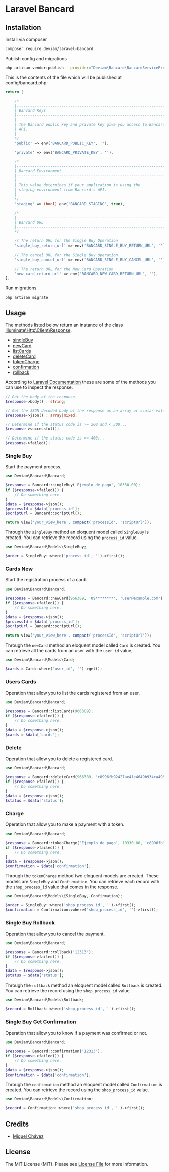 # Laravel Bancard

## Installation

Install via composer

```bash
composer require deviam/laravel-bancard
```
Publish config and migrations

```bash
php artisan vendor:publish --provider="Deviam\Bancard\BancardServiceProvider"
```
This is the contents of the file which will be published at config/bancard.php:

```php
return [

    /*
    |--------------------------------------------------------------------------
    | Bancard Keys
    |--------------------------------------------------------------------------
    |
    | The Bancard public key and private key give you access to Bancard's
    | API.
    |
    */
    'public' => env('BANCARD_PUBLIC_KEY', ''),

    'private' => env('BANCARD_PRIVATE_KEY', ''),

    /*
    |--------------------------------------------------------------------------
    | Bancard Environment
    |--------------------------------------------------------------------------
    |
    | This value determines if your application is using the 
    | staging environment from Bancard's API.
    |
    */
    'staging' => (bool) env('BANCARD_STAGING', true),

    /*
    |--------------------------------------------------------------------------
    | Bancard URL
    |--------------------------------------------------------------------------
    */

    // The return URL for the Single Buy Operation
    'single_buy_return_url' => env('BANCARD_SINGLE_BUY_RETURN_URL', ''), 
    
    // The cancel URL for the Single Buy Operation
    'single_buy_cancel_url' => env('BANCARD_SINGLE_BUY_CANCEL_URL', ''), 
    
    // The return URL for the New Card Operation
    'new_card_return_url' => env('BANCARD_NEW_CARD_RETURN_URL', ''), 
];
```
Run migrations

```
php artisan migrate
```
## Usage
The methods listed below return an instance of the class [Illuminate\Http\Client\Response](https://laravel.com/api/8.x/Illuminate/Http/Client/Response.html).

- [singleBuy](#single-buy)
- [newCard](#cards-new)
- [listCards](#users-cards)
- [deleteCard](#delete)
- [tokenCharge](#charge)
- [confirmation](#single-buy-get-confirmation)
- [rollback](#single-buy-rollback)

According to [Laravel Documentation](https://laravel.com/docs/8.x/http-client) these are some of the methods you can use to inspect the response.
```php
// Get the body of the response.
$response->body() : string;

// Get the JSON decoded body of the response as an array or scalar value.
$response->json() : array|mixed;

// Determine if the status code is >= 200 and < 300...
$response->successful();

// Determine if the status code is >= 400...
$response->failed();
```

### Single Buy
Start the payment process.
```php
use Deviam\Bancard\Bancard;

$response = Bancard::singleBuy('Ejemplo de pago', 10330.00);
if ($response->failed()) {
	// Do something here.
}
$data = $response->json();
$processId = $data['process_id'];
$scriptUrl = Bancard::scriptUrl();

return view('your_view_here', compact('processId', 'scriptUrl'));
```
Through the `singleBuy` method an eloquent model called `SingleBuy` is created. 
You can retrieve the record using the `process_id` value.
```php
use Deviam\Bancard\Models\SingleBuy;

$order = SingleBuy::where('process_id', '')->first();
```

### Cards New
Start the registration process of a card.
```php
use Deviam\Bancard\Bancard;

$response = Bancard::newCard(966389, '09********', 'user@example.com');
if ($response->failed()) {
	// Do something here.
}
$data = $response->json();
$processId = $data['process_id'];
$scriptUrl = Bancard::scriptUrl();

return view('your_view_here', compact('processId', 'scriptUrl'));
```
Through the `newCard` method an eloquent model called `Card` is created.
You can retrieve all the cards from an user with the `user_id` value;
```php
use Deviam\Bancard\Models\Card;

$cards = Card::where('user_id', '')->get();
```

### Users Cards
Operation that allow you to list the cards registered from an user.
```php
use Deviam\Bancard\Bancard;

$response = Bancard::listCards(966389);
if ($response->failed()) {
	// Do something here.
}
$data = $response->json();
$cards = $data['cards'];
```

### Delete
Operation that allow you to delete a registered card.
```php
use Deviam\Bancard\Bancard;

$response = Bancard::deleteCard(966389, 'c8996fb92427ae41e4649b934ca495991b7852b855');
if ($response->failed()) {
	// Do something here.
}
$data = $response->json();
$status = $data['status'];
```

### Charge
Operation that allow you to make a payment with a token.
```php
use Deviam\Bancard\Bancard;

$response = Bancard::tokenCharge('Ejemplo de pago', 10330.00, 'c8996fb92427ae41e4649b934ca495991b7852b855');
if ($response->failed()) {
	// Do something here.
}
$data = $response->json();
$confirmation = $data['confirmation'];
```
Through the `tokenCharge` method two eloquent models are created.  These models are `SingleBuy` and `Confirmation`. 
You can retrieve each record with the `shop_process_id` value that comes in the response.
```php
use Deviam\Bancard\Models\{SingleBuy, Confirmation};

$order = SingleBuy::where('shop_process_id', '')->first();
$confirmation = Confirmation::where('shop_process_id', '')->first();
```

### Single Buy Rollback
Operation that allow you to cancel the payment.
```php
use Deviam\Bancard\Bancard;

$response = Bancard::rollback('12313');
if ($response->failed()) {
	// Do something here.
}
$data = $response->json();
$status = $data['status'];
```
Through the `rollback` method an eloquent model called `Rollback` is created.
You can retrieve the record using the `shop_process_id` value.
```php
use Deviam\Bancard\Models\Rollback;

$record = Rollback::where('shop_process_id', '')->first();
```

### Single Buy Get Confirmation
Operation that allow you to know if a payment was confirmed or not.
```php
use Deviam\Bancard\Bancard;

$response = Bancard::confirmation('12313');
if ($response->failed()) {
	// Do something here.
}
$data = $response->json();
$confirmation = $data['confirmation'];
```
Through the `confirmation` method an eloquent model called `Confirmation` is created.
You can retrieve the record using the `shop_process_id` value.
```php
use Deviam\Bancard\Models\Confirmation;

$record = Confirmation::where('shop_process_id', '')->first();
```

## Credits

- [Miguel Chávez](https://github.com/miguelmchavez)

## License

The MIT License (MIT). Please see [License File](LICENSE.md) for more information.


